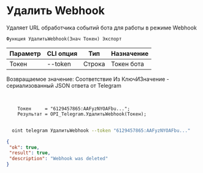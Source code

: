 ﻿---
sidebar_position: 4
---

# Удалить Webhook
 Удаляет URL обработчика событий бота для работы в режиме Webhook



`Функция УдалитьWebhook(Знач Токен) Экспорт`

  | Параметр | CLI опция | Тип | Назначение |
  |-|-|-|-|
  | Токен | --token | Строка | Токен бота |

  
  Возвращаемое значение:   Соответствие Из КлючИЗначение - сериализованный JSON ответа от Telegram

<br/>




```bsl title="Пример кода"
    Токен     = "6129457865:AAFyzNYOAFbu...";
    Результат = OPI_Telegram.УдалитьWebhook(Токен);
```



```sh title="Пример команды CLI"
    
  oint telegram УдалитьWebhook --token "6129457865:AAFyzNYOAFbu..."

```

```json title="Результат"
{
 "ok": true,
 "result": true,
 "description": "Webhook was deleted"
}
```
